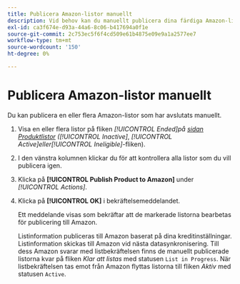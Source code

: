 ```yaml
---
title: Publicera Amazon-listor manuellt
description: Vid behov kan du manuellt publicera dina färdiga Amazon-listor från din Commerce Admin.
exl-id: ca3f674e-d93a-44a6-8c06-b417694a0f1e
source-git-commit: 2c753ec5f6f4cd509e61b4875e09e9a1a2577ee7
workflow-type: tm+mt
source-wordcount: '150'
ht-degree: 0%

---
```


# Publicera Amazon-listor manuellt

Du kan publicera en eller flera Amazon-listor som har avslutats manuellt.

1. Visa en eller flera listor på fliken _[!UICONTROL Ended]_på [sidan Produktlistor](./managing-product-listings.md) (_[!UICONTROL Inactive]_, _[!UICONTROL Active]_eller_[!UICONTROL Ineligible]_-fliken).

1. I den vänstra kolumnen klickar du för att kontrollera alla listor som du vill publicera igen.

1. Klicka på **[!UICONTROL Publish Product to Amazon]** under _[!UICONTROL Actions]_.

1. Klicka på **[!UICONTROL OK]** i bekräftelsemeddelandet.

   Ett meddelande visas som bekräftar att de markerade listorna bearbetas för publicering till Amazon.

   Listinformation publiceras till Amazon baserat på dina kreditinställningar. Listinformation skickas till Amazon vid nästa datasynkronisering. Till dess Amazon svarar med listbekräftelsen finns de manuellt publicerade listorna kvar på fliken _Klar att listas_ med statusen `List in Progress`. När listbekräftelsen tas emot från Amazon flyttas listorna till fliken _Aktiv_ med statusen `Active`.
